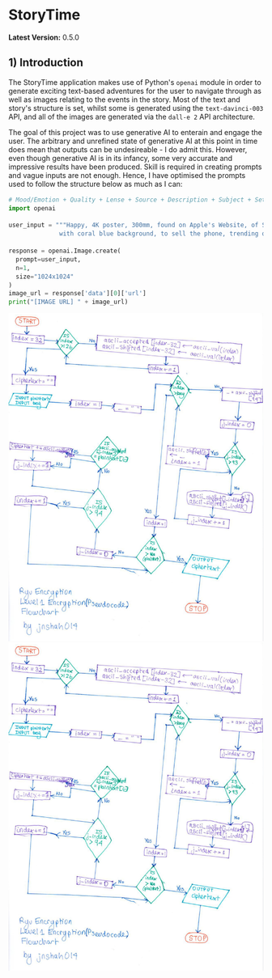 # StoryTime
**Latest Version:** 0.5.0

## 1) Introduction
The StoryTime application makes use of Python's `openai` module in order to generate exciting text-based adventures for the user to navigate through as well as images relating to the events in the story. Most of the text and story's structure is set, whilst some is generated using the `text-davinci-003` API, and all of the images are generated via the `dall-e 2` API architecture.

The goal of this project was to use generative AI to enterain and engage the user. The arbitrary and unrefined state of generative AI at this point in time does mean that outputs can be undesireable - I do admit this. However, even though generative AI is in its infancy, some very accurate and impressive results have been produced. Skill is required in creating prompts and vague inputs are not enough. Hence, I have optimised the prompts used to follow the structure below as much as I can:

```python
# Mood/Emotion + Quality + Lense + Source + Description + Subject + Setting + Purpose + Destination
import openai

user_input = """Happy, 4K poster, 300mm, found on Apple's Website, of Sci-Fi iPhone,
              with coral blue background, to sell the phone, trending on ArtStation"""

response = openai.Image.create(
  prompt=user_input,
  n=1,
  size="1024x1024"
)
image_url = response['data'][0]['url']
print("[IMAGE URL] " + image_url)
```

![Good iPhone Prompt by jnshah014](https://github.com/jnshah014/Ryu-Encryption/blob/main/docs/program_flowchart.jpg "Good iPhone Prompt by jnshah014")
![Bad iPhone Prompt by jnshah014](https://github.com/jnshah014/Ryu-Encryption/blob/main/docs/program_flowchart.jpg "Bad iPhone Prompt by jnshah014")
